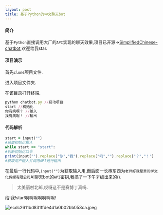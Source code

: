 ```yaml
---
layout: post
title: 基于Python的中文聊天bot
---
```

#### 简介

基于`Python`直接调用大厂的`API`实现的聊天效果,项目已开源→[SimplifiedChinese-chatbot](https://github.com/xiao-chopin/SimplifiedChinese-chatbot),欢迎给我star.

#### 项目演示

首先`clone`项目文件.

进入项目文件夹.

在该目录打开终端.

```ruby
python chatbot.py //启动项目
start //初始化
你有病啊？ //输入
我有病啊！ //输出
```

#### 代码解析

```ruby
start = input("")
#获取初始化输入
while start == "start":
#判断初始化口令
print(input("").replace("你","我").replace("吗","").replace("？","！")
#获取用户输入并调用API进行输出
```

在最后一行代码中,`input("")`为获取输入用,而后面一长串东西为`老师好我是萧同学文化传媒有限公司`AI聊天bot的`API`密钥,我搞了一下午才编出来的().

> 太美丽啦北邮,哎呀这不是赛博丁真吗.

给!我!star!啊啊啊啊啊啊啊!

![ecdc2611bd831ffde4d1a0b02bb053ca.jpeg](https://s2.loli.net/2022/08/13/bYXWiam1PZfKec9.jpg)
